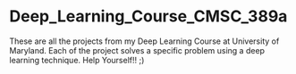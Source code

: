 # Deep_Learning_Course_CMSC_389a

These are all the projects from my Deep Learning Course at University of Maryland.
Each of the project solves a specific problem using a deep learning technique.
Help Yourself!! ;)

